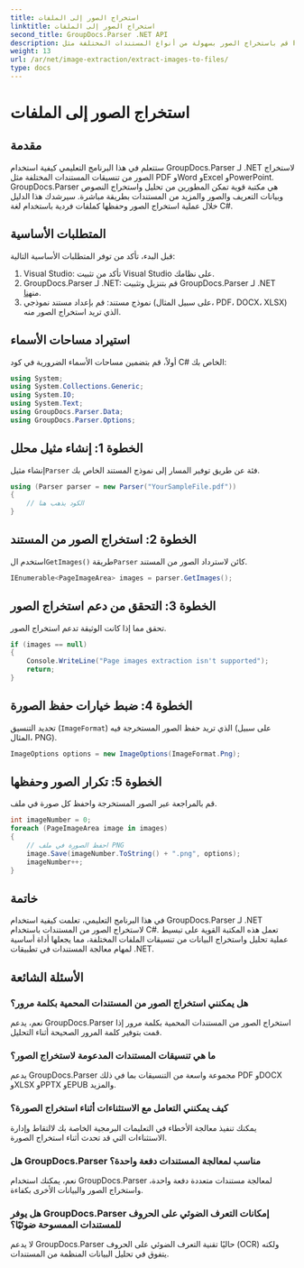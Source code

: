 ```yaml
---
title: استخراج الصور إلى الملفات
linktitle: استخراج الصور إلى الملفات
second_title: GroupDocs.Parser .NET API
description: قم باستخراج الصور بسهولة من أنواع المستندات المختلفة مثل PDF وDOCX باستخدام GroupDocs.Parser لـ .NET. تبسيط مهام تحليل المستندات الخاصة بك.
weight: 13
url: /ar/net/image-extraction/extract-images-to-files/
type: docs
---
```

# استخراج الصور إلى الملفات

## مقدمة
ستتعلم في هذا البرنامج التعليمي كيفية استخدام GroupDocs.Parser لـ .NET لاستخراج الصور من تنسيقات المستندات المختلفة مثل PDF وWord وExcel وPowerPoint. GroupDocs.Parser هي مكتبة قوية تمكن المطورين من تحليل واستخراج النصوص وبيانات التعريف والصور والمزيد من المستندات بطريقة مباشرة. سيرشدك هذا الدليل خلال عملية استخراج الصور وحفظها كملفات فردية باستخدام لغة C#.
## المتطلبات الأساسية
قبل البدء، تأكد من توفر المتطلبات الأساسية التالية:
1. Visual Studio: تأكد من تثبيت Visual Studio على نظامك.
2.  GroupDocs.Parser لـ .NET: قم بتنزيل وتثبيت GroupDocs.Parser لـ .NET من[هنا](https://releases.groupdocs.com/parser/net/).
3. نموذج مستند: قم بإعداد مستند نموذجي (على سبيل المثال، PDF، DOCX، XLSX) الذي تريد استخراج الصور منه.

## استيراد مساحات الأسماء
أولاً، قم بتضمين مساحات الأسماء الضرورية في كود C# الخاص بك:
```csharp
using System;
using System.Collections.Generic;
using System.IO;
using System.Text;
using GroupDocs.Parser.Data;
using GroupDocs.Parser.Options;
```
## الخطوة 1: إنشاء مثيل محلل
 إنشاء مثيل`Parser` فئة عن طريق توفير المسار إلى نموذج المستند الخاص بك.
```csharp
using (Parser parser = new Parser("YourSampleFile.pdf"))
{
    // الكود يذهب هنا
}
```
## الخطوة 2: استخراج الصور من المستند
 استخدم ال`GetImages()` طريقة`Parser` كائن لاسترداد الصور من المستند.
```csharp
IEnumerable<PageImageArea> images = parser.GetImages();
```
## الخطوة 3: التحقق من دعم استخراج الصور
تحقق مما إذا كانت الوثيقة تدعم استخراج الصور.
```csharp
if (images == null)
{
    Console.WriteLine("Page images extraction isn't supported");
    return;
}
```
## الخطوة 4: ضبط خيارات حفظ الصورة
تحديد التنسيق (`ImageFormat`) الذي تريد حفظ الصور المستخرجة فيه (على سبيل المثال، PNG).
```csharp
ImageOptions options = new ImageOptions(ImageFormat.Png);
```
## الخطوة 5: تكرار الصور وحفظها
قم بالمراجعة عبر الصور المستخرجة واحفظ كل صورة في ملف.
```csharp
int imageNumber = 0;
foreach (PageImageArea image in images)
{
    // احفظ الصورة في ملف PNG
    image.Save(imageNumber.ToString() + ".png", options);
    imageNumber++;
}
```

## خاتمة
في هذا البرنامج التعليمي، تعلمت كيفية استخدام GroupDocs.Parser لـ .NET لاستخراج الصور من المستندات باستخدام C#. تعمل هذه المكتبة القوية على تبسيط عملية تحليل واستخراج البيانات من تنسيقات الملفات المختلفة، مما يجعلها أداة أساسية لمهام معالجة المستندات في تطبيقات .NET.

## الأسئلة الشائعة
### هل يمكنني استخراج الصور من المستندات المحمية بكلمة مرور؟
نعم، يدعم GroupDocs.Parser استخراج الصور من المستندات المحمية بكلمة مرور إذا قمت بتوفير كلمة المرور الصحيحة أثناء التحليل.
### ما هي تنسيقات المستندات المدعومة لاستخراج الصور؟
يدعم GroupDocs.Parser مجموعة واسعة من التنسيقات بما في ذلك PDF وDOCX وXLSX وPPTX وEPUB والمزيد.
### كيف يمكنني التعامل مع الاستثناءات أثناء استخراج الصورة؟
يمكنك تنفيذ معالجة الأخطاء في التعليمات البرمجية الخاصة بك لالتقاط وإدارة الاستثناءات التي قد تحدث أثناء استخراج الصورة.
### هل GroupDocs.Parser مناسب لمعالجة المستندات دفعة واحدة؟
نعم، يمكنك استخدام GroupDocs.Parser لمعالجة مستندات متعددة دفعة واحدة، واستخراج الصور والبيانات الأخرى بكفاءة.
### هل يوفر GroupDocs.Parser إمكانات التعرف الضوئي على الحروف للمستندات الممسوحة ضوئيًا؟
لا يدعم GroupDocs.Parser حاليًا تقنية التعرف الضوئي على الحروف (OCR) ولكنه يتفوق في تحليل البيانات المنظمة من المستندات.